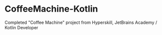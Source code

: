 # CoffeeMachine-Kotlin
Completed "Coffee Machine" project from Hyperskill, JetBrains Academy / Kotlin Developer

